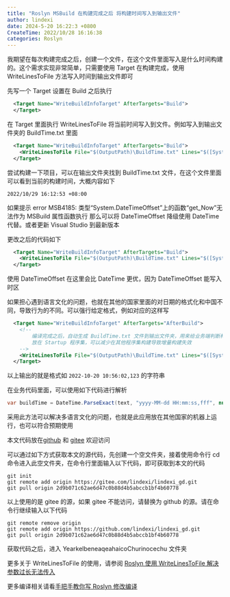 ```yaml
---
title: "Roslyn MSBuild 在构建完成之后 将构建时间写入到输出文件"
author: lindexi
date: 2024-5-20 16:22:3 +0800
CreateTime: 2022/10/28 16:16:38
categories: Roslyn
---
```


我期望在每次构建完成之后，创建一个文件，在这个文件里面写入是什么时间构建的。这个需求实现非常简单，只需要使用 Target 在构建完成，使用 WriteLinesToFile 方法写入时间到输出文件即可

<!--more-->


<!-- CreateTime:2022/10/28 16:16:38 -->
<!-- 标题： Roslyn 将构建时间写入到输出文件 -->
<!-- 发布 -->
<!-- 博客 -->

先写一个 Target 设置在 Build 之后执行

```xml
  <Target Name="WriteBuildInfoTarget" AfterTargets="Build">
  </Target>
```

在 Target 里面执行 WriteLinesToFile 将当前时间写入到文件。例如写入到输出文件夹的 BuildTime.txt 里面

```xml
  <Target Name="WriteBuildInfoTarget" AfterTargets="Build">
    <WriteLinesToFile File="$(OutputPath)\BuildTime.txt" Lines="$([System.DateTimeOffset]::get_Now().ToString())" Overwrite="true"/>
  </Target>
```

尝试构建一下项目，可以在输出文件夹找到 BuildTime.txt 文件，在这个文件里面可以看到当前的构建时间，大概内容如下

```
2022/10/29 16:12:53 +08:00
```

如果提示 error MSB4185: 类型“System.DateTimeOffset”上的函数“get_Now”无法作为 MSBuild 属性函数执行 那么可以将 DateTimeOffset 降级使用 DateTime 代替。或者更新 Visual Studio 到最新版本

更改之后的代码如下

```xml
  <Target Name="WriteBuildInfoTarget" AfterTargets="Build">
    <WriteLinesToFile File="$(OutputPath)\BuildTime.txt" Lines="$([System.DateTime]::get_Now().ToString())" Overwrite="true"/>
  </Target>
```

使用 DateTimeOffset 在这里会比 DateTime 更优，因为 DateTimeOffset 能写入时区

如果担心遇到语言文化的问题，也就在其他的国家里面的对日期的格式化和中国不同，导致行为的不同。可以强行给定格式，例如对应的这样写


```xml
  <Target Name="WriteBuildInfoTarget" AfterTargets="AfterBuild">
    <!--
        编译完成之后，自动生成 BuildTime.txt 文件到输出文件夹，用来给业务端判断构建时间，决定某些功能的执行。例如埋点模块，判断距离实际运行时间太过久远，就不上报信息，减少流量占用
        放在 Startup 程序集，可以减少在其他程序集构建导致增量构建失效
    -->
    <WriteLinesToFile File="$(OutputPath)\BuildTime.txt" Lines="$([System.DateTime]::get_Now().ToString('yyyy-MM-dd HH:mm:ss,fff'))" Overwrite="true"/>
  </Target>
```

以上输出的就是格式如 `2022-10-20 10:56:02,123` 的字符串

在业务代码里面，可以使用如下代码进行解析

```csharp
var buildTime = DateTime.ParseExact(text, "yyyy-MM-dd HH:mm:ss,fff", null);
```

采用此方法可以解决多语言文化的问题，也就是此应用放在其他国家的机器上运行，也可以符合预期使用

本文代码放在[github](https://github.com/lindexi/lindexi_gd/tree/2d9b071c62ae6d47c0b88d4b5abccb1bf4b60778/YearkelbeneaqeahaicoChurinocechu) 和 [gitee](https://gitee.com/lindexi/lindexi_gd/tree/2d9b071c62ae6d47c0b88d4b5abccb1bf4b60778/YearkelbeneaqeahaicoChurinocechu) 欢迎访问

可以通过如下方式获取本文的源代码，先创建一个空文件夹，接着使用命令行 cd 命令进入此空文件夹，在命令行里面输入以下代码，即可获取到本文的代码

```
git init
git remote add origin https://gitee.com/lindexi/lindexi_gd.git
git pull origin 2d9b071c62ae6d47c0b88d4b5abccb1bf4b60778
```

以上使用的是 gitee 的源，如果 gitee 不能访问，请替换为 github 的源。请在命令行继续输入以下代码

```
git remote remove origin
git remote add origin https://github.com/lindexi/lindexi_gd.git
git pull origin 2d9b071c62ae6d47c0b88d4b5abccb1bf4b60778
```

获取代码之后，进入 YearkelbeneaqeahaicoChurinocechu 文件夹

更多关于 WriteLinesToFile 的使用，请参阅 [Roslyn 使用 WriteLinesToFile 解决参数过长无法传入](https://lindexi.gitee.io/post/Roslyn-%E4%BD%BF%E7%94%A8-WriteLinesToFile-%E8%A7%A3%E5%86%B3%E5%8F%82%E6%95%B0%E8%BF%87%E9%95%BF%E6%97%A0%E6%B3%95%E4%BC%A0%E5%85%A5.html )

更多编译相关请看[手把手教你写 Roslyn 修改编译](https://blog.lindexi.com/post/roslyn.html )
